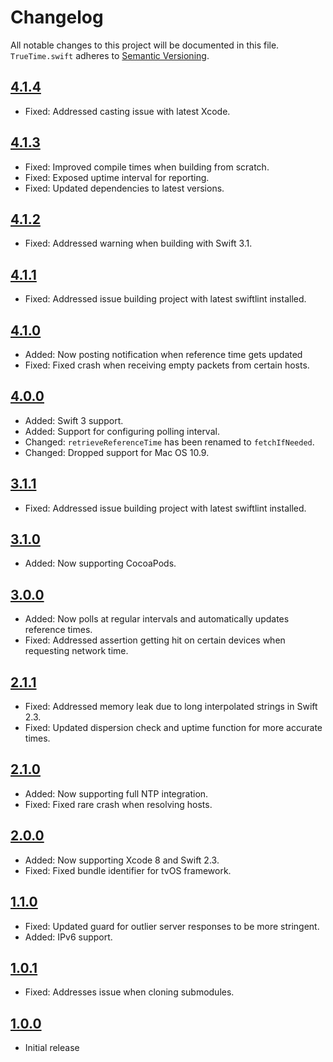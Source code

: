 # Changelog

All notable changes to this project will be documented in this file.
`TrueTime.swift` adheres to [Semantic Versioning](http://semver.org/).

## [4.1.4](https://github.com/instacart/TrueTime.swift/releases/tag/4.1.4)

- Fixed: Addressed casting issue with latest Xcode.

## [4.1.3](https://github.com/instacart/TrueTime.swift/releases/tag/4.1.3)

- Fixed: Improved compile times when building from scratch.
- Fixed: Exposed uptime interval for reporting.
- Fixed: Updated dependencies to latest versions.

## [4.1.2](https://github.com/instacart/TrueTime.swift/releases/tag/4.1.2)

- Fixed: Addressed warning when building with Swift 3.1.

## [4.1.1](https://github.com/instacart/TrueTime.swift/releases/tag/4.1.1)

- Fixed: Addressed issue building project with latest swiftlint installed.

## [4.1.0](https://github.com/instacart/TrueTime.swift/releases/tag/4.1.0)

- Added: Now posting notification when reference time gets updated
- Fixed: Fixed crash when receiving empty packets from certain hosts.

## [4.0.0](https://github.com/instacart/TrueTime.swift/releases/tag/4.0.0)

- Added: Swift 3 support.
- Added: Support for configuring polling interval.
- Changed: `retrieveReferenceTime` has been renamed to `fetchIfNeeded`.
- Changed: Dropped support for Mac OS 10.9.

## [3.1.1](https://github.com/instacart/TrueTime.swift/releases/tag/3.1.1)

- Fixed: Addressed issue building project with latest swiftlint installed.

## [3.1.0](https://github.com/instacart/TrueTime.swift/releases/tag/3.1.0)

- Added: Now supporting CocoaPods.

## [3.0.0](https://github.com/instacart/TrueTime.swift/releases/tag/3.0.0)

- Added: Now polls at regular intervals and automatically updates reference
  times.
- Fixed: Addressed assertion getting hit on certain devices when requesting
  network time. 

## [2.1.1](https://github.com/instacart/TrueTime.swift/releases/tag/2.1.1)

- Fixed: Addressed memory leak due to long interpolated strings in Swift 2.3.
- Fixed: Updated dispersion check and uptime function for more accurate times.

## [2.1.0](https://github.com/instacart/TrueTime.swift/releases/tag/2.1.0)

- Added: Now supporting full NTP integration.
- Fixed: Fixed rare crash when resolving hosts.

## [2.0.0](https://github.com/instacart/TrueTime.swift/releases/tag/2.0.0)

- Added: Now supporting Xcode 8 and Swift 2.3.
- Fixed: Fixed bundle identifier for tvOS framework.

## [1.1.0](https://github.com/instacart/TrueTime.swift/releases/tag/1.1.0)

- Fixed: Updated guard for outlier server responses to be more stringent.
- Added: IPv6 support.

## [1.0.1](https://github.com/instacart/TrueTime.swift/releases/tag/1.0.1)

- Fixed: Addresses issue when cloning submodules.

## [1.0.0](https://github.com/instacart/TrueTime.swift/releases/tag/1.0.0)

- Initial release
